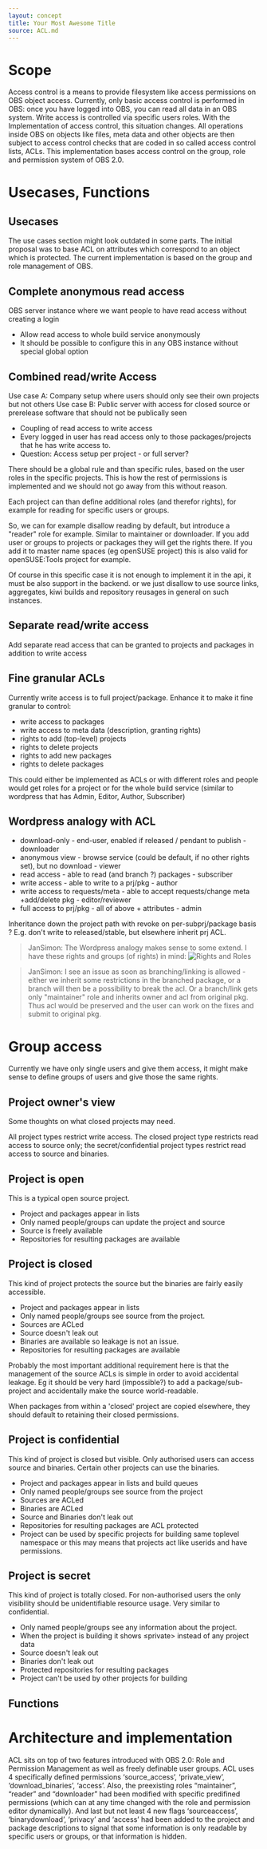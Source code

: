 ```yaml
---
layout: concept
title: Your Most Awesome Title
source: ACL.md
---
```

Scope
=====
Access control is a means to provide filesystem like access permissions on OBS object access. Currently, only basic access control is performed in OBS: once you have logged into OBS, you can read all data in an OBS system. Write access is controlled via specific users roles. With the Implementation of access control, this situation changes. All operations inside OBS on objects like files, meta data and other objects are then subject to access control checks that are coded in so called access control lists, ACLs. This implementation bases access control on the group, role and permission system of OBS 2.0.

Usecases, Functions
===================
Usecases
--------
The use cases section might look outdated in some parts. The initial proposal was to base ACL on attributes which correspond to an object which is protected. The current implementation is based on the group and role management of OBS.

Complete anonymous read access
-------------------------------
OBS server instance where we want people to have read access without creating a login

* Allow read access to whole build service anonymously
* It should be possible to configure this in any OBS instance without special global option 

Combined read/write Access
--------------------------
Use case A: Company setup where users should only see their own projects but not others
Use case B: Public server with access for closed source or prerelease software that should not be publically seen

* Coupling of read access to write access
* Every logged in user has read access only to those packages/projects that he has write access to.
* Question: Access setup per project - or full server?

There should be a global rule and than specific rules, based on the user roles in the specific projects. This is how the rest of permissions is implemented and we should not go away from this without reason.

Each project can than define additional roles (and therefor rights), for example for reading for specific users or groups.

So, we can for example disallow reading by default, but introduce a "reader" role for example. Similar to maintainer or downloader. If you add user or groups to projects or packages they will get the rights there. If you add it to master name spaces (eg openSUSE project) this is also valid for openSUSE:Tools project for example.

Of course in this specific case it is not enough to implement it in the api, it must be also support in the backend. or we just disallow to use source links, aggregates, kiwi builds and repository reusages in general on such instances.

Separate read/write access
--------------------------
Add separate read access that can be granted to projects and packages in addition to write access

Fine granular ACLs
------------------
Currently write access is to full project/package. Enhance it to make it fine granular to control:

* write access to packages
* write access to meta data (description, granting rights)
* rights to add (top-level) projects
* rights to delete projects
* rights to add new packages
* rights to delete packages

This could either be implemented as ACLs or with different roles and people would get roles for a project or for the whole build service (similar to wordpress that has Admin, Editor, Author, Subscriber)

Wordpress analogy with ACL
--------------------------
* download-only - end-user, enabled if released / pendant to publish - downloader
* anonymous view - browse service (could be default, if no other rights set), but no download - viewer
* read access - able to read (and branch ?) packages - subscriber
* write access - able to write to a prj/pkg - author
* write access to requests/meta - able to accept requests/change meta +add/delete pkg - editor/reviewer
* full access to prj/pkg - all of above + attributes - admin

Inheritance down the project path with revoke on per-subprj/package basis ? E.g. don't write to released/stable, but elsewhere inherit prj ACL.

> JanSimon: The Wordpress analogy makes sense to some extend. I have these rights and groups (of rights) in mind: 
> ![Rights and Roles](Rights_roles_obs_acl_draft1.png)

> JanSimon: I see an issue as soon as branching/linking is allowed - either we inherit some restrictions in the
> branched package, or a branch will then be a possibility to break the acl. Or a branch/link gets only "maintainer"
> role and inherits owner and acl from original pkg. Thus acl would be preserved and the user can work on the fixes
> and submit to original pkg. 

Group access
============
Currently we have only single users and give them access, it might make sense to define groups of users and give
those the same rights.

Project owner's view
--------------------
Some thoughts on what closed projects may need.

All project types restrict write access. The closed project type restricts read access to source only; the secret/confidential project types restrict read access to source and binaries.

Project is open
---------------
This is a typical open source project.

* Project and packages appear in lists
* Only named people/groups can update the project and source
* Source is freely available
* Repositories for resulting packages are available

Project is closed
-----------------
This kind of project protects the source but the binaries are fairly easily accessible.

* Project and packages appear in lists
* Only named people/groups see source from the project.
* Sources are ACLed
* Source doesn't leak out
* Binaries are available so leakage is not an issue.
* Repositories for resulting packages are available

Probably the most important additional requirement here is that the management of the source ACLs is simple
in order to avoid accidental leakage. Eg it should be very hard (impossible?) to add a package/sub-project
and accidentally make the source world-readable.

When packages from within a 'closed' project are copied elsewhere, they should default to retaining their
closed permissions.

Project is confidential
-----------------------
This kind of project is closed but visible. Only authorised users can access source and binaries.
Certain other projects can use the binaries.

* Project and packages appear in lists and build queues
* Only named people/groups see source from the project
* Sources are ACLed
* Binaries are ACLed
* Source and Binaries don't leak out
* Repositories for resulting packages are ACL protected
* Project can be used by specific projects for building
  same toplevel namespace or this may means that projects act like userids and have permissions.

Project is secret
-----------------
This kind of project is totally closed. For non-authorised users the only visibility should be
unidentifiable resource usage. Very similar to confidential.

* Only named people/groups see any information about the project.
* When the project is building it shows &le;private&gt; instead of any project data
* Source doesn't leak out
* Binaries don't leak out
* Protected repositories for resulting packages
* Project can't be used by other projects for building

Functions
----------

Architecture and implementation
===============================
ACL sits on top of two features introduced with OBS 2.0: Role and Permission Management as well as freely
definable user groups. ACL uses 4 specifically defined permissions ‘source_access’, ‘private_view’, ‘download_binaries’,
‘access’. Also, the preexisting roles “maintainer”, “reader” and “downloader” had been modified with specific
predifined permissions (which can at any time changed with the role and permission editor dynamically). And last
but not least 4 new flags ‘sourceaccess’, ‘binarydownload’, ‘privacy’ and ‘access’ had been added to the project
and package descriptions to signal that some information is only readable by specific users or groups, or that
information is hidden.


